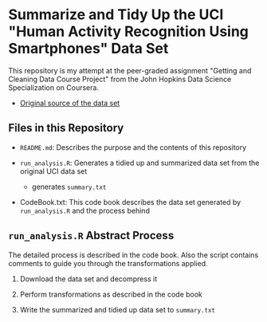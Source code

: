 # Summarize and Tidy Up the UCI "Human Activity Recognition Using Smartphones" Data Set

This repository is my attempt at the peer-graded assignment "Getting and
Cleaning Data Course Project" from the John Hopkins Data Science Specialization
on Coursera.

* [Original source of the data
  set](http://archive.ics.uci.edu/ml/datasets/Human+Activity+Recognition+Using+Smartphones)

## Files in this Repository

* `README.md`: Describes the purpose and the contents of this repository
* `run_analysis.R`: Generates a tidied up and summarized data set from the
  original UCI data set

    * generates `summary.txt`

* CodeBook.txt: This code book describes the data set generated by
  `run_analysis.R` and the process behind

## `run_analysis.R` Abstract Process

The detailed process is described in the code book. Also the script contains
comments to guide you through the transformations applied.

1. Download the data set and decompress it

2. Perform transformations as described in the code book

3. Write the summarized and tidied up data set to `summary.txt`
